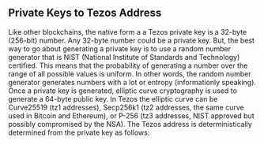 ## Private Keys to Tezos Address

Like other blockchains, the native form a a Tezos private key is a 32-byte (256-bit) number. Any 32-byte number could be a private key. But, the best way to go about generating a private key is to use a random number generator that is NIST (National Institute of Standards and Technology) certified. This means that the probability of generating a number over the range of all possible values is uniform. In other words, the random number generator generates numbers with a lot or entropy (informationly speaking). Once a private key is generated, elliptic curve cryptography is used to generate a 64-byte public key. In Tezos the elliptic curve can be Curve25519 (tz1 addresses), Secp256k1 (tz2 addresses, the same curve used in Bitcoin and Ethereum), or P-256 (tz3 addresses, NIST approved but possibly compromised by the NSA). The Tezos address is deterministically determined from the private key as follows:



